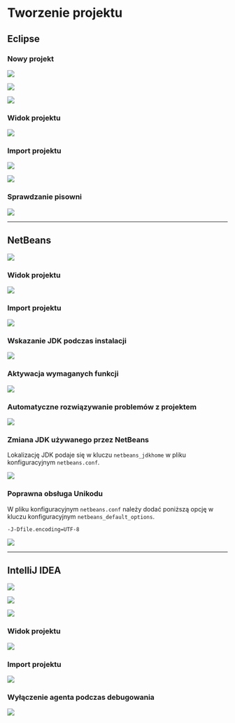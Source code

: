 Tworzenie projektu
==================

Eclipse
-------

### Nowy projekt

![](image/new-project/eclipse-01.png)

![](image/new-project/eclipse-02.png)

![](image/new-project/eclipse-03.png)

### Widok projektu

![](image/new-project/eclipse-04.png)

### Import projektu

![](image/new-project/eclipse-05.png)

![](image/new-project/eclipse-06.png)

### Sprawdzanie pisowni

![](image/new-project/eclipse-07.png)

---

NetBeans
--------

![](image/new-project/netbeans-01.png)

### Widok projektu

![](image/new-project/netbeans-04.png)

### Import projektu

![](image/new-project/netbeans-06.png)

### Wskazanie JDK podczas instalacji

![](image/new-project/netbeans-08.png)

### Aktywacja wymaganych funkcji

![](image/new-project/netbeans-09.png)

### Automatyczne rozwiązywanie problemów z projektem

![](image/new-project/netbeans-10.png)

### Zmiana JDK używanego przez NetBeans

Lokalizację JDK podaje się w kluczu ``netbeans_jdkhome`` w pliku konfiguracyjnym ``netbeans.conf``.

![](image/new-project/netbeans-11.png)

### Poprawna obsługa Unikodu

W pliku konfiguracyjnym ``netbeans.conf`` należy dodać poniższą opcję w kluczu konfiguracyjnym ``netbeans_default_options``.

```
-J-Dfile.encoding=UTF-8
```

![](image/new-project/netbeans-12.png)

---

IntelliJ IDEA
-------------

![](image/new-project/idea-01.png)

![](image/new-project/idea-02.png)

![](image/new-project/idea-03.png)

### Widok projektu

![](image/new-project/idea-04.png)

### Import projektu

![](image/new-project/idea-06.png)

### Wyłączenie agenta podczas debugowania

![](image/new-project/idea-05.png)
